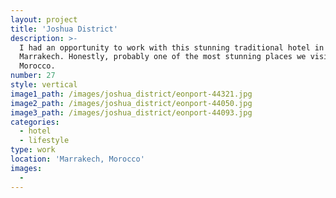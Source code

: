 ```yaml
---
layout: project
title: 'Joshua District'
description: >-
  I had an opportunity to work with this stunning traditional hotel in
  Marrakech. Honestly, probably one of the most stunning places we visited in
  Morocco.
number: 27
style: vertical
image1_path: /images/joshua_district/eonport-44321.jpg
image2_path: /images/joshua_district/eonport-44050.jpg
image3_path: /images/joshua_district/eonport-44093.jpg
categories:
  - hotel
  - lifestyle
type: work
location: 'Marrakech, Morocco'
images:
  - 
---
```

